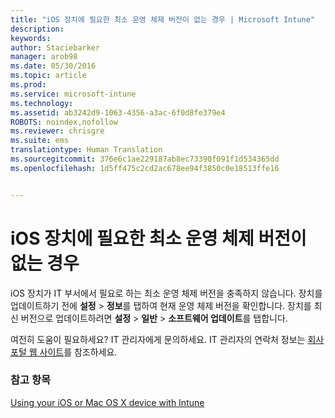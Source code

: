 ```yaml
---
title: "iOS 장치에 필요한 최소 운영 체제 버전이 없는 경우 | Microsoft Intune"
description: 
keywords: 
author: Staciebarker
manager: arob98
ms.date: 05/30/2016
ms.topic: article
ms.prod: 
ms.service: microsoft-intune
ms.technology: 
ms.assetid: ab3242d9-1063-4356-a3ac-6f0d8fe379e4
ROBOTS: noindex,nofollow
ms.reviewer: chrisgre
ms.suite: ems
translationtype: Human Translation
ms.sourcegitcommit: 376e6c1ae229187ab8ec73390f091f1d534365dd
ms.openlocfilehash: 1d5ff475c2cd2ac678ee94f3850c0e18513ffe16


---
```



# iOS 장치에 필요한 최소 운영 체제 버전이 없는 경우

iOS 장치가 IT 부서에서 필요로 하는 최소 운영 체제 버전을 충족하지 않습니다.  장치를 업데이트하기 전에 **설정** &gt; **정보**를 탭하여 현재 운영 체제 버전을 확인합니다. 장치를 최신 버전으로 업데이트하려면 **설정** &gt; **일반** &gt; **소프트웨어 업데이트**를 탭합니다.

여전히 도움이 필요하세요? IT 관리자에게 문의하세요. IT 관리자의 연락처 정보는 [회사 포털 웹 사이트](http://portal.manage.microsoft.com)를 참조하세요.

### 참고 항목
[Using your iOS or Mac OS X device with Intune](using-your-ios-or-mac-os-x-device-with-intune.md)


<!--HONumber=Jul16_HO3-->


